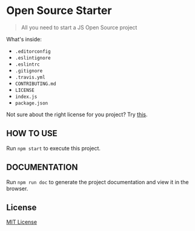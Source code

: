# Open Source Starter
> All you need to start a JS Open Source project

What's inside:

* `.editorconfig`
* `.eslintignore`
* `.eslintrc`
* `.gitignore`
* `.travis.yml`
* `CONTRIBUTING.md`
* `LICENSE`
* `index.js`
* `package.json`

Not sure about the right license for you project? Try [this](http://choosealicense.com/).

## HOW TO USE

Run `npm start` to execute this project.

## DOCUMENTATION

Run `npm run doc` to generate the project documentation and view it in the browser.

## License

[MIT License](http://opensource.org/licenses/MIT)
